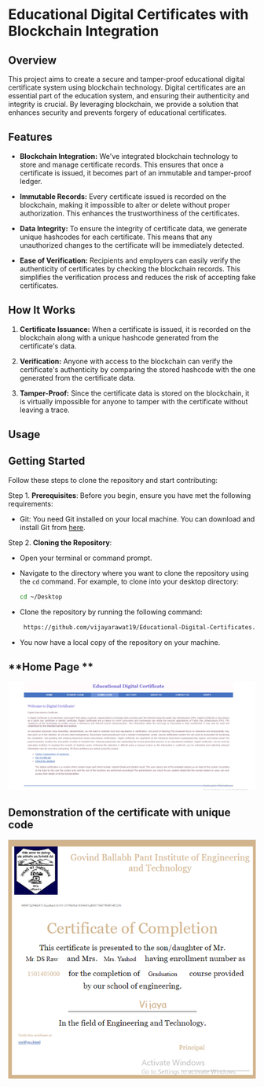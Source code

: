 # Educational Digital Certificates with Blockchain Integration
## Overview
This project aims to create a secure and tamper-proof educational digital certificate system using blockchain technology. Digital certificates are an essential part of the education system, and ensuring their authenticity and integrity is crucial. By leveraging blockchain, we provide a solution that enhances security and prevents forgery of educational certificates.
## Features

- **Blockchain Integration:** We've integrated blockchain technology to store and manage certificate records. This ensures that once a certificate is issued, it becomes part of an immutable and tamper-proof ledger.

- **Immutable Records:** Every certificate issued is recorded on the blockchain, making it impossible to alter or delete without proper authorization. This enhances the trustworthiness of the certificates.

- **Data Integrity:** To ensure the integrity of certificate data, we generate unique hashcodes for each certificate. This means that any unauthorized changes to the certificate will be immediately detected.

- **Ease of Verification:** Recipients and employers can easily verify the authenticity of certificates by checking the blockchain records. This simplifies the verification process and reduces the risk of accepting fake certificates.

## How It Works

1. **Certificate Issuance:** When a certificate is issued, it is recorded on the blockchain along with a unique hashcode generated from the certificate's data.

2. **Verification:** Anyone with access to the blockchain can verify the certificate's authenticity by comparing the stored hashcode with the one generated from the certificate data.

3. **Tamper-Proof:** Since the certificate data is stored on the blockchain, it is virtually impossible for anyone to tamper with the certificate without leaving a trace.

## Usage

## Getting Started

Follow these steps to clone the repository and start contributing:

Step 1. **Prerequisites**: Before you begin, ensure you have met the following requirements:
   - Git: You need Git installed on your local machine. You can download and install Git from [here](https://git-scm.com/downloads).

Step 2. **Cloning the Repository**:
   - Open your terminal or command prompt.
   - Navigate to the directory where you want to clone the repository using the `cd` command. For example, to clone into your desktop directory:
     ```bash
     cd ~/Desktop
     ```
   - Clone the repository by running the following command:
     ```bash
      https://github.com/vijayarawat19/Educational-Digital-Certificates.git
     ```
     
   - You now have a local copy of the repository on your machine.

## **Home Page **

![](https://github.com/vijayarawat19/Educational-Digital-Certificates/blob/main/Home%20Page.png)

## **Demonstration of the certificate with unique code**

![](https://github.com/vijayarawat19/Educational-Digital-Certificates/blob/main/Certificate%20demo.png)

